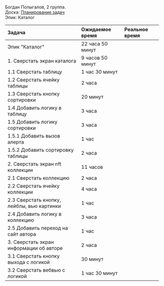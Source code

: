 Богдан Полыгалов, 2 группа.  
Доска: [Планирование задач](https://github.com/users/miamib34ch/projects/1)  
Эпик: Каталог

|Задача|Ожидаемое время|Реальное время|
|:-----|:-------------|:------------|
|Эпик "Каталог"|22 часа 50 минут||
|1. Сверстать экран каталога|9 часов 50 минут||
|1.1 Сверстать таблицу|1 час 30 минут||
|1.2 Сверстать ячейку таблицы|2 часа||
|1.3 Сверстать кнопку сортировки|20 минут||
|1.4 Добавить логику в таблицу|3 часа||
|1.5 Добавить логику сортировки|3 часа||
|1.5.1 Добавить вызов алерта|1 час||
|1.5.2 Добавить сортировку таблицы|2 часа||
|2. Сверстать экран nft коллекции|11 часов||
|2.1 Сверстать коллекцию|2 часа||
|2.2 Сверстать ячейку коллекции|4 часа||
|2.3 Сверстать кнопку, лейблы, вью картинки|1 час||
|2.4 Добавить логику в коллекцию|3 часа||
|2.5 Добавить переход на сайт автора|1 час||
|3. Сверстать экран информации об авторе|2 часа||
|3.1 Сверстать кнопку выхода с логикой|30 минут||
|3.2 Сверстать вебвью с логикой|1 час 30 минут||
